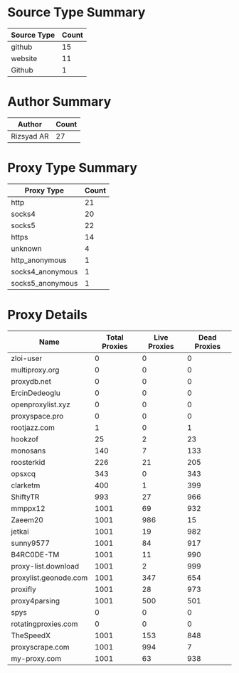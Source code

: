 # Source Type Summary

| Source Type | Count |
|-------------|-------|
| github | 15 |
| website | 11 |
| Github | 1 |


# Author Summary

| Author | Count |
|--------|-------|
| Rizsyad AR | 27 |


# Proxy Type Summary

| Proxy Type | Count |
|------------|-------|
| http | 21 |
| socks4 | 20 |
| socks5 | 22 |
| https | 14 |
| unknown | 4 |
| http_anonymous | 1 |
| socks4_anonymous | 1 |
| socks5_anonymous | 1 |


# Proxy Details

| Name | Total Proxies | Live Proxies | Dead Proxies |
|------|---------------|--------------|---------------|
| zloi-user | 0 | 0 | 0 |
| multiproxy.org | 0 | 0 | 0 |
| proxydb.net | 0 | 0 | 0 |
| ErcinDedeoglu | 0 | 0 | 0 |
| openproxylist.xyz | 0 | 0 | 0 |
| proxyspace.pro | 0 | 0 | 0 |
| rootjazz.com | 1 | 0 | 1 |
| hookzof | 25 | 2 | 23 |
| monosans | 140 | 7 | 133 |
| roosterkid | 226 | 21 | 205 |
| opsxcq | 343 | 0 | 343 |
| clarketm | 400 | 1 | 399 |
| ShiftyTR | 993 | 27 | 966 |
| mmppx12 | 1001 | 69 | 932 |
| Zaeem20 | 1001 | 986 | 15 |
| jetkai | 1001 | 19 | 982 |
| sunny9577 | 1001 | 84 | 917 |
| B4RC0DE-TM | 1001 | 11 | 990 |
| proxy-list.download | 1001 | 2 | 999 |
| proxylist.geonode.com | 1001 | 347 | 654 |
| proxifly | 1001 | 28 | 973 |
| proxy4parsing | 1001 | 500 | 501 |
| spys | 0 | 0 | 0 |
| rotatingproxies.com | 0 | 0 | 0 |
| TheSpeedX | 1001 | 153 | 848 |
| proxyscrape.com | 1001 | 994 | 7 |
| my-proxy.com | 1001 | 63 | 938 |
